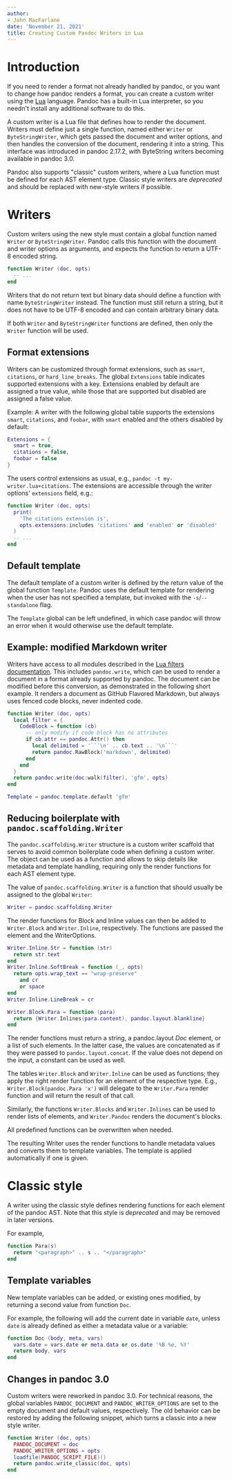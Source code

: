 ```yaml
---
author:
- John MacFarlane
date: 'November 21, 2021'
title: Creating Custom Pandoc Writers in Lua
---
```


# Introduction

If you need to render a format not already handled by pandoc,
or you want to change how pandoc renders a format,
you can create a custom writer using the [Lua] language.
Pandoc has a built-in Lua interpreter, so you needn't
install any additional software to do this.

[Lua]: https://www.lua.org

A custom writer is a Lua file that defines how to render the
document. Writers must define just a single function, named either
`Writer` or `ByteStringWriter`, which gets passed the document and
writer options, and then handles the conversion of the document,
rendering it into a string. This interface was introduced in
pandoc 2.17.2, with ByteString writers becoming available in
pandoc 3.0.

Pandoc also supports "classic" custom writers, where a Lua
function must be defined for each AST element type. Classic style
writers are *deprecated* and should be replaced with new-style
writers if possible.

# Writers

Custom writers using the new style must contain a global function
named `Writer` or `ByteStringWriter`. Pandoc calls this function
with the document and writer options as arguments, and expects the
function to return a UTF-8 encoded string.

``` lua
function Writer (doc, opts)
  -- ...
end
```

Writers that do not return text but binary data should define a
function with name `ByteStringWriter` instead. The function must
still return a string, but it does not have to be UTF-8 encoded
and can contain arbitrary binary data.

If both `Writer` and `ByteStringWriter` functions are defined,
then only the `Writer` function will be used.

## Format extensions

Writers can be customized through format extensions, such as
`smart`, `citations`, or `hard_line_breaks`. The global
`Extensions` table indicates supported extensions with a
key. Extensions enabled by default are assigned a true value,
while those that are supported but disabled are assigned a false
value.

Example: A writer with the following global table supports the
extensions `smart`, `citations`, and `foobar`, with `smart` enabled and
the others disabled by default:

``` lua
Extensions = {
  smart = true,
  citations = false,
  foobar = false
}
```

The users control extensions as usual, e.g., `pandoc -t
my-writer.lua+citations`. The extensions are accessible through
the writer options' `extensions` field, e.g.:

``` lua
function Writer (doc, opts)
  print(
    'The citations extension is',
    opts.extensions:includes 'citations' and 'enabled' or 'disabled'
  )
  -- ...
end
```

## Default template

The default template of a custom writer is defined by the return
value of the global function `Template`. Pandoc uses the default
template for rendering when the user has not specified a template,
but invoked with the `-s`/`--standalone` flag.

The `Template` global can be left undefined, in which case pandoc
will throw an error when it would otherwise use the default
template.

## Example: modified Markdown writer

Writers have access to all modules described in the [Lua filters
documentation][]. This includes `pandoc.write`, which can be used
to render a document in a format already supported by pandoc. The
document can be modified before this conversion, as demonstrated
in the following short example. It renders a document as GitHub
Flavored Markdown, but always uses fenced code blocks, never
indented code.

``` lua
function Writer (doc, opts)
  local filter = {
    CodeBlock = function (cb)
      -- only modify if code block has no attributes
      if cb.attr == pandoc.Attr() then
        local delimited = '```\n' .. cb.text .. '\n```'
        return pandoc.RawBlock('markdown', delimited)
      end
    end
  }
  return pandoc.write(doc:walk(filter), 'gfm', opts)
end

Template = pandoc.template.default 'gfm'
```

[Lua filters documentation]: https://pandoc.org/lua-filters.html

## Reducing boilerplate with `pandoc.scaffolding.Writer`

The `pandoc.scaffolding.Writer` structure is a custom writer scaffold
that serves to avoid common boilerplate code when defining a custom
writer. The object can be used as a function and allows to skip details
like metadata and template handling, requiring only the render functions
for each AST element type.

The value of `pandoc.scaffolding.Writer` is a function that should
usually be assigned to the global `Writer`:

``` lua
Writer = pandoc.scaffolding.Writer
```

The render functions for Block and Inline values can then be added
to `Writer.Block` and `Writer.Inline`, respectively. The functions
are passed the element and the WriterOptions.

``` lua
Writer.Inline.Str = function (str)
  return str.text
end
Writer.Inline.SoftBreak = function (_, opts)
  return opts.wrap_text == "wrap-preserve"
    and cr
    or space
end
Writer.Inline.LineBreak = cr

Writer.Block.Para = function (para)
  return {Writer.Inlines(para.content), pandoc.layout.blankline}
end
```

The render functions must return a string, a pandoc.layout *Doc*
element, or a list of such elements. In the latter case, the
values are concatenated as if they were passed to
`pandoc.layout.concat`. If the value does not depend on the input,
a constant can be used as well.

The tables `Writer.Block` and `Writer.Inline` can be used as
functions; they apply the right render function for an element of
the respective type. E.g., `Writer.Block(pandoc.Para 'x')` will
delegate to the `Writer.Para` render function and will return the
result of that call.

Similarly, the functions `Writer.Blocks` and `Writer.Inlines` can
be used to render lists of elements, and `Writer.Pandoc` renders
the document's blocks.

All predefined functions can be overwritten when needed.

The resulting Writer uses the render functions to handle metadata
values and converts them to template variables. The template is
applied automatically if one is given.

# Classic style

A writer using the classic style defines rendering functions for
each element of the pandoc AST. Note that this style is
*deprecated* and may be removed in later versions.

For example,

``` lua
function Para(s)
  return "<paragraph>" .. s .. "</paragraph>"
end
```

## Template variables

New template variables can be added, or existing ones
modified, by returning a second value from function `Doc`.

For example, the following will add the current date in
variable `date`, unless `date` is already defined as either a
metadata value or a variable:

``` lua
function Doc (body, meta, vars)
  vars.date = vars.date or meta.data or os.date '%B %e, %Y'
  return body, vars
end
```

## Changes in pandoc 3.0

Custom writers were reworked in pandoc 3.0. For technical reasons,
the global variables `PANDOC_DOCUMENT` and `PANDOC_WRITER_OPTIONS`
are set to the empty document and default values, respectively.
The old behavior can be restored by adding the following snippet,
which turns a classic into a new style writer.

``` lua
function Writer (doc, opts)
  PANDOC_DOCUMENT = doc
  PANDOC_WRITER_OPTIONS = opts
  loadfile(PANDOC_SCRIPT_FILE)()
  return pandoc.write_classic(doc, opts)
end
```
